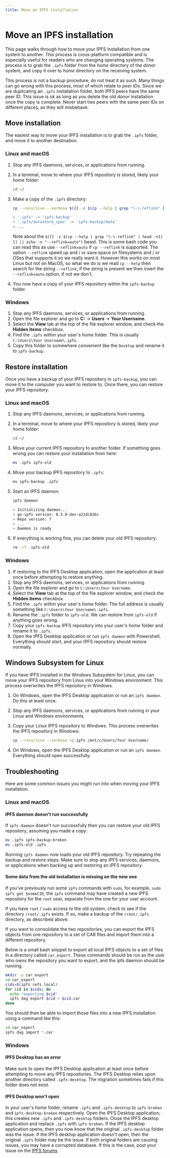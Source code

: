 ```yaml
---
title: Move an IPFS installation
---
```


# Move an IPFS installation

This page walks through how to move your IPFS installation from one system to another. This process is cross-platform compatible and is especially useful for readers who are changing operating systems. The process is to grab the `.ipfs` folder from the _home_ directory of the _donor_ system, and copy it over to _home_ directory on the receiving system.

This process is not a backup procedure; do not treat it as such. Many things can go wrong with this process, most of which relate to _peer IDs_. Since we are duplicating an `.ipfs` installation folder, both IPFS peers have the same peer ID. This issue is ok as long as you delete the old _donor_ installation once the copy is complete. Never start two peers with the same peer IDs on different places, as they will misbehave.

## Move installation

The easiest way to move your IPFS installation is to grab the `.ipfs` folder, and move it to another destination.

### Linux and macOS

1. Stop any IPFS daemons, services, or applications from running.
1. In a terminal, move to where your IPFS repository is stored, likely your _home_ folder:

   ```bash
   cd ~/
   ```

1. Make a copy of the `.ipfs` directory:

   ```bash
   cp --recursive --verbose $([[ -z $(cp --help | grep "\-\-reflink" | head -n1) ]] || echo -n "--reflink=auto") .ipfs ipfs-backup

   > '.ipfs' -> 'ipfs-backup'
   > '.ipfs/datastore_spec' -> 'ipfs-backup/data'
   > ...
   ```

   Note about the `$([[ -z $(cp --help | grep "\-\-reflink" | head -n1) ]] || echo -n "--reflink=auto")` beast.
   This is some bash code you can read this as use `--reflink=auto` if `cp --reflink` is supported.
   The option `--reflink` speed up and / or save space on filesystems and / or OSes that supports it so we really want it.
   However this works on most Linux but not on MacOS, so what we do is we read `cp --help` then search for the string `--reflink`, if the string is present we then insert the `--reflink=auto` option, if not we don't.

1. You now have a copy of your IPFS repository within the `ipfs-backup` folder.

### Windows

1. Stop any IPFS daemons, services, or applications from running.
1. Open the file explorer and go to **C:** → **Users** → **Your Username**.
1. Select the **View** tab at the top of the file explorer window, and check the **Hidden items** checkbox.
1. Find the `.ipfs` within your user's _home_ folder. This is usually `C:\Users\Your Username\.ipfs`.
1. Copy this folder to somewhere convenient like the `Desktop` and rename it to `ipfs-backup`.

## Restore installation

Once you have a backup of your IPFS repository in `ipfs-backup`, you can move it to the computer you want to restore to. Once there, you can restore your IPFS repository.

### Linux and macOS

1. Stop any IPFS daemons, services, or applications from running.
1. In a terminal, move to where your IPFS repository is stored, likely your _home_ folder:

   ```bash
   cd ~/
   ```

1. Move your current IPFS repository to another folder. If something goes wrong you can restore your installation from here:

   ```bash
   mv .ipfs ipfs-old
   ```

1. Move your backup IPFS repository to `.ipfs`:

   ```bash
   mv ipfs-backup .ipfs
   ```

1. Start an IPFS daemon:

   ```bash
   ipfs daemon

   > Initializing daemon...
   > go-ipfs version: 0.5.0-dev-a22dc826c
   > Repo version: 7
   > ...
   > Daemon is ready
   ```

1. If everything is working fine, you can delete your old IPFS repository:

   ```bash
   rm -rf .ipfs-old
   ```

### Windows

1. If restoring to the IPFS Desktop application, open the application at least once before attempting to restore anything.
1. Stop any IPFS daemons, services, or applications from running.
1. Open the file explorer and go to `C:\Users\Your Username`.
1. Select the **View** tab at the top of the file explorer window, and check the **Hidden items** checkbox.
1. Find the `.ipfs` within your user's _home_ folder. The full address is usually something like `C:\Users\Your Username\.ipfs`.
1. Rename the `.ipfs` folder to `ipfs-old`. We can restore from `ipfs-old` if anything goes wrong.
1. Copy your `ipfs-backup` IPFS repository into your user's _home_ folder and rename it to `.ipfs`.
1. Open the IPFS Desktop application or run `ipfs daemon` with Powershell. Everything should start, and your IPFS repository should restore normally.

## Windows Subsystem for Linux

If you have IPFS installed in the Windows Subsystem for Linux, you can move your IPFS repository from Linux into your Windows environment. This process overwrites the IPFS repository in Windows.

1. On Windows, open the IPFS Desktop application or run an `ipfs daemon`. Do this at least once.
1. Stop any IPFS daemons, services, or applications from running in your Linux and Windows environments.
1. Copy your Linux IPFS repository to Windows. This process overwrites the IPFS repository in Windows:

   ```bash
   cp --recursive --verbose ~/.ipfs /mnt/c/Users/Your Username/
   ```

1. On Windows, open the IPFS Desktop application or run an `ipfs daemon`. Everything should open successfully.

## Troubleshooting

Here are some common issues you might run into when moving your IPFS installation.

### Linux and macOS

#### IPFS daemon doesn't run successfully

If `ipfs daemon` doesn't run successfully then you can restore your old IPFS repository, assuming you made a copy:

```bash
mv .ipfs ipfs-backup-broken
mv .ipfs-old .ipfs
```

Running `ipfs daemon` now loads your old IPFS repository. Try repeating the backup and restore steps. Make sure to stop any IPFS services, daemons, or applications when backing up and restoring an IPFS repository.

#### Some data from the old installation is missing on the new one

If you've previously run some `ipfs` commands with `sudo`, for example, `sudo ipfs get $someCID`, the `ipfs` command may have created a new IPFS repository for the `root` user, separate from the one for your user account.

If you have `root` / `sudo` access to the old system, check to see if the directory `/root/.ipfs` exists. If so, make a backup of the `/root/.ipfs` directory, as described above.

If you want to consolidate the two repositories, you can export the IPFS objects from one repository to a set of CAR files and import them into a different repository. 

Below is a small bash snippet to export all local IPFS objects to a set of files in a directory called `car_export`. These commands should be run as the user who owns the repository you want to export, and the ipfs daemon should be running.

```bash
mkdir -p car_export
cd car_export
cids=$(ipfs refs local)
for cid in $cids; do
  echo "exporting $cid"
  ipfs dag export $cid > $cid.car
done
```

You should then be able to import those files into a new IPFS installation using a command like this:

```bash
cd car_export
ipfs dag import *.car
```

### Windows

#### IPFS Desktop has an error

Make sure to open the IPFS Desktop application at least once before attempting to move any IPFS repositories. The IPFS Desktop relies upon another directory called `.ipfs-desktop`. The migration sometimes fails if this folder does not exist.

#### IPFS Desktop won't open

In your user's _home_ folder, rename `.ipfs` and `.ipfs-desktop` to `ipfs-broken` and `ipfs-desktop-broken` respectively. Open the IPFS Desktop application; this creates new `.ipfs` and `.ipfs-desktop` folders. Close the IPFS desktop application and replace `.ipfs` with `ipfs-broken`. If the IPFS desktop application opens, then you now know that the original `.ipfs-desktop` folder was the issue. If the IPFS desktop application doesn't open, then the original `.ipfs` folder may be the issue. If both original folders are causing issues, you may have a corrupted database. If this is the case, post your issue on the [IPFS forums](https://discuss.ipfs.io/).

